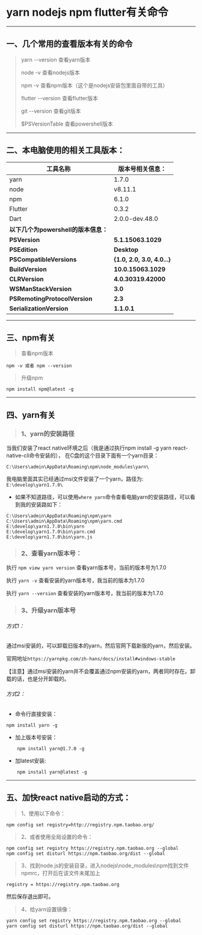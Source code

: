 # yarn nodejs npm flutter有关命令

----

## 一、几个常用的查看版本有关的命令

> yarn --version   查看yarn版本
> 
> node -v  查看nodejs版本
> 
> npm -v   查看npm版本（这个是nodejs安装包里面自带的工具）
> 
> flutter --version 查看flutter版本
> 
> git --version 查看git版本
> 
> $PSVersionTable  查看powershell版本


----


## 二、本电脑使用的相关工具版本：


工具名称|版本号相关信息：
-|-
yarn |1.7.0
node |v8.11.1
npm |6.1.0
Flutter |0.3.2
Dart |2.0.0-dev.48.0
**以下几个为powershell的版本信息：**|
**PSVersion**                      |**5.1.15063.1029**
**PSEdition**                      |**Desktop**
**PSCompatibleVersions**           |**{1.0, 2.0, 3.0, 4.0...}**
**BuildVersion**                   |**10.0.15063.1029**
**CLRVersion**                     |**4.0.30319.42000**
**WSManStackVersion**              |**3.0**
**PSRemotingProtocolVersion**      |**2.3**
**SerializationVersion**           |**1.1.0.1**


----


## 三、npm有关

> 查看npm版本

    npm -v 或者 npm --version

> 升级npm

    npm install npm@latest -g


----


## 四、yarn有关


> ### 1、yarn的安装路径


当我们安装了react native环境之后（我是通过执行npm install -g yarn react-native-cli命令安装的），
在C盘的这个目录下面有一个yarn目录：

`C:\Users\admin\AppData\Roaming\npm\node_modules\yarn\`

我电脑里面其实已经通过msi文件安装了一个yarn，路径为:
`E:\develop\yarn1.7.0\`


* 如果不知道路径，可以使用`where yarn`命令查看电脑yarn的安装路径，可以看到我的安装路如下：

```
C:\Users\admin\AppData\Roaming\npm\yarn
C:\Users\admin\AppData\Roaming\npm\yarn.cmd
E:\develop\yarn1.7.0\bin\yarn
E:\develop\yarn1.7.0\bin\yarn.cmd
E:\develop\yarn1.7.0\bin\yarn.js
```

> ### 2、查看yarn版本号：

执行 `npm view yarn version` 查看yarn版本号，当前的版本号为1.7.0

执行 `yarn -v`  查看安装的yarn版本号，我当前的版本为1.7.0

执行 `yarn --version`  查看安装的yarn版本号，我当前的版本为1.7.0

> ### 3、升级yarn版本号

###### 方式1：

通过msi安装的，可以卸载旧版本的yarn，然后官网下载新版的yarn，然后安装。

官网地址`https://yarnpkg.com/zh-hans/docs/install#windows-stable`

【注意】通过msi安装的yarn并不会覆盖通过npm安装的yarn，两者同时存在。卸载的话，也是分开卸载的。

###### 方式2：

* 命令行直接安装：

```
npm install yarn -g
```

* 加上版本号安装：

```
    npm install yarn@1.7.0 -g
```

* 加latest安装:

```
    npm install yarn@latest -g
```


----


## 五、加快react native启动的方式：

> 1、使用以下命令：

    npm config set registry=http://registry.npm.taobao.org/


> 2、或者使用全局设置的命令：

    npm config set registry https://registry.npm.taobao.org --global
    npm config set disturl https://npm.taobao.org/dist --global


> 3、找到node.js的安装目录，进入nodejs\node_modules\npm找到文件npmrc，打开后在该文件末尾加上

    registry = https://registry.npm.taobao.org

然后保存退出即可。


> 4、给yarn设置镜像：

    yarn config set registry https://registry.npm.taobao.org --global
    yarn config set disturl https://npm.taobao.org/dist --global